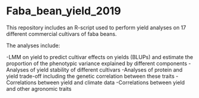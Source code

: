 # Faba_bean_yield_2019

This repository includes an R-script used to perform yield analyses on 17 different commercial cultivars of faba beans.

The analyses include:

-LMM on yield to predict cultivar effects on yields (BLUPs) and estimate the proportion of the phenotypic variance explained by different components
-Analyses of yield stability of different cultivars
-Analyses of protein and yield trade-off including the genetic correlation between these traits
-Correlations between yield and climate data 
-Correlations between yield and other agronomic traits

